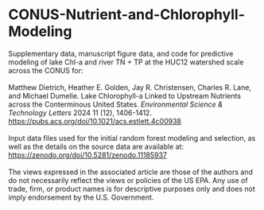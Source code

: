 # CONUS-Nutrient-and-Chlorophyll-Modeling
Supplementary data, manuscript figure data, and code for predictive modeling of lake Chl-a and river TN + TP at the HUC12 watershed scale across the CONUS for:<br />
<br />Matthew Dietrich, Heather E. Golden, Jay R. Christensen, Charles R. Lane, and Michael Dumelle.
Lake Chlorophyll-a Linked to Upstream Nutrients across the Conterminous United States. _Environmental Science & Technology Letters_ 2024 11 (12), 1406-1412. https://pubs.acs.org/doi/10.1021/acs.estlett.4c00938<br />
<br />Input data files used for the initial random forest modeling and selection, as well as the details on the source data are available at: https://zenodo.org/doi/10.5281/zenodo.11185937<br />
<br />The views expressed in the associated article are those of the authors and do not necessarily reflect the views or policies of the US EPA. Any use of trade, firm, or product names is for descriptive purposes only and does not imply endorsement by the U.S. Government.
